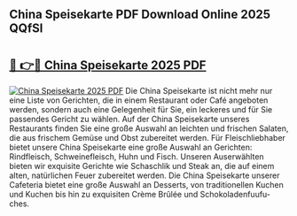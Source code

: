 ## China Speisekarte PDF Download Online 2025 QQfSl

# <h2><a href="http://gcd0pud.nevu.top/?p=China+Speisekarte">🔗 👉🔴 China Speisekarte 2025 PDF</a></h2>

[![China Speisekarte 2025 PDF](https://i.imgur.com/dBaPXMq.png)](http://gcd0pud.nevu.top/?p=China+Speisekarte)
Die China Speisekarte ist nicht mehr nur eine Liste von Gerichten, die in einem Restaurant oder Café angeboten werden, sondern auch eine Gelegenheit für Sie, ein leckeres und für Sie passendes Gericht zu wählen. Auf der China Speisekarte unseres Restaurants finden Sie eine große Auswahl an leichten und frischen Salaten, die aus frischem Gemüse und Obst zubereitet werden. Für Fleischliebhaber bietet unsere China Speisekarte eine große Auswahl an Gerichten: Rindfleisch, Schweinefleisch, Huhn und Fisch. Unseren Auserwählten bieten wir exquisite Gerichte wie Schaschlik und Steak an, die auf einem alten, natürlichen Feuer zubereitet werden. Die China Speisekarte unserer Cafeteria bietet eine große Auswahl an Desserts, von traditionellen Kuchen und Kuchen bis hin zu exquisiten Crème Brûlée und Schokoladenfuufu-ches.
